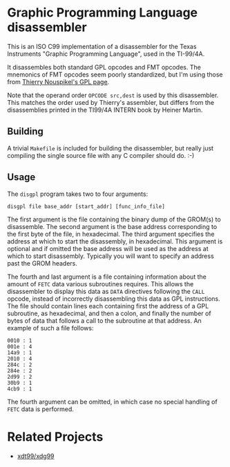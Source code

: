 Graphic Programming Language disassembler
=========================================

This is an ISO C99 implementation of a disassembler for the
Texas Instruments "Graphic Programming Language", used in the
TI-99/4A.

It disassembles both standard GPL opcodes and FMT opcodes.
The mnemonics of FMT opcodes seem poorly standardized, but I'm using
those from [Thierry Nouspikel's GPL page](
https://www.unige.ch/medecine/nouspikel/ti99/gpl.htm).

Note that the operand order `OPCODE src,dest` is used by this
disassembler.  This matches the order used by Thierry's assembler, but
differs from the disassemblies printed in the TI99/4A INTERN book by
Heiner Martin.


Building
--------

A trivial `Makefile` is included for building the disassembler, but
really just compiling the single source file with any C compiler should
do.  :-)



Usage
-----

The `disgpl` program takes two to four arguments:

```
disgpl file base_addr [start_addr] [func_info_file]
```

The first argument is the file containing the binary dump of the GROM(s)
to disassemble.  The second argument is the base address corresponding
to the first byte of the file, in hexadecimal.  The third argument
specifies the address at which to start the disassembly, in hexadecimal.
This argument is optional and if omitted the base address will be used
as the address at which to start disassembly.  Typically you will want
to specify an address past the GROM headers.

The fourth and last argument is a file containing information about the
amount of `FETC` data various subroutines requires.  This allows the
disassembler to display this data as `DATA` directives following the
`CALL` opcode, instead of incorrectly disassembling this data as GPL
instructions.  The file should contain lines each containing first
the address of a GPL subroutine, as hexadecimal, and then a colon,
and finally the number of bytes of data that follows a call to the
subroutine at that address.  An example of such a file follows:

```
0010 : 1
001e : 4
14a9 : 1
2010 : 4
284c : 2
284e : 2
2d99 : 2
30b9 : 1
4cb9 : 1
```

The fourth argument can be omitted, in which case no special handling
of `FETC` data is performed.

Related Projects
================

- [xdt99/xdg99](https://github.com/endlos99/xdt99?tab=readme-ov-file#xda99)
